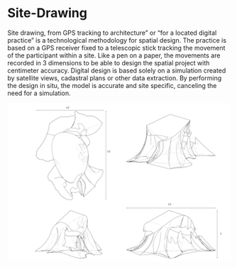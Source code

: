 # Site-Drawing

Site drawing, from GPS tracking to architecture” or “for a located digital practice” is a technological methodology for spatial design. The practice is based on a GPS receiver fixed to a telescopic stick tracking the movement of the participant within a site. Like a pen on a paper, the movements are recorded in 3 dimensions to be able to design the spatial project with centimeter accuracy. Digital design is based solely on a simulation created by satellite views, cadastral plans or other data extraction. By performing the design in situ, the model is accurate and site specific, canceling the need for a simulation.

![plan de travail 1](documentation/images/Plan%20de%20travail%201.png)